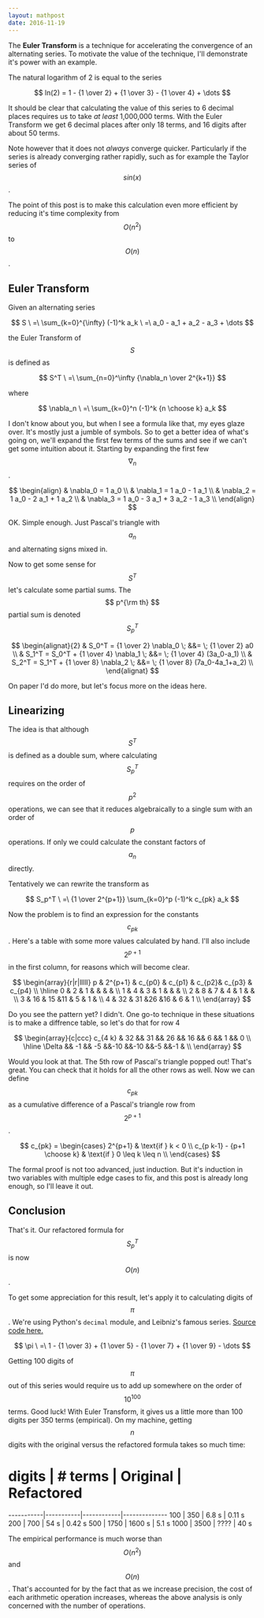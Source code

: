 ```yaml
---
layout: mathpost
date: 2016-11-19
---
```



The __Euler Transform__ is a technique for accelerating the convergence of an alternating series. To motivate the value of the technique, I'll demonstrate it's power with an example. 

The natural logarithm of 2 is equal to the series 

$$
ln(2) = 1 - {1 \over 2} + {1 \over 3} - {1 \over 4} + \dots
$$

It should be clear that calculating the value of this series to 6 decimal places requires us to take *at least* 1,000,000 terms. With the Euler Transform we get 6 decimal places after only 18 terms, and 16 digits after about 50 terms.

Note however that it does not *always* converge quicker. Particularly if the series is already converging rather rapidly, such as for example the Taylor series of $$ sin(x) $$. 

The point of this post is to make this calculation even more efficient by reducing it's time complexity from $$ O(n^2) $$ to $$ O(n) $$.

## Euler Transform

Given an alternating series

$$
S \ =\  \sum_{k=0}^{\infty} (-1)^k a_k 
  \ =\  a_0 - a_1 + a_2 - a_3 + \dots  
$$

the Euler Transform of $$ S $$ is defined as

$$
S^T  \ =\  \sum_{n=0}^\infty {\nabla_n \over 2^{k+1}} 
$$

where

$$
\nabla_n  \ =\  \sum_{k=0}^n (-1)^k {n \choose k} a_k
$$

I don't know about you, but when I see a formula like that, my eyes glaze over. It's mostly just a jumble of symbols. So to get a better idea of what's going on, we'll expand the first few terms of the sums and see if we can't get some intuition about it. Starting by expanding the first few $$ \nabla_n $$.

$$
\begin{align}
    & \nabla_0 = 1 a_0  \\
    & \nabla_1 = 1 a_0 - 1 a_1  \\
    & \nabla_2 = 1 a_0 - 2 a_1 + 1 a_2  \\
    & \nabla_3 = 1 a_0 - 3 a_1 + 3 a_2 - 1 a_3  \\
\end{align}
$$

OK. Simple enough. Just Pascal's triangle with $$a_n$$ and alternating signs mixed in.

Now to get some sense for $$ S^T $$ let's calculate some partial sums. The $$ p^{\rm th} $$ partial sum is denoted $$ S^T_p $$

$$
\begin{alignat}{2}
    & S_0^T =         {1 \over 2} \nabla_0 \; &&= \; {1 \over 2}  a0             \\
    & S_1^T = S_0^T + {1 \over 4} \nabla_1 \; &&= \; {1 \over 4} (3a_0-a_1)      \\
    & S_2^T = S_1^T + {1 \over 8} \nabla_2 \; &&= \; {1 \over 8} (7a_0-4a_1+a_2) \\
\end{alignat}
$$

On paper I'd do more, but let's focus more on the ideas here.


## Linearizing

The idea is that although $$ S^T $$ is defined as a double sum, where calculating $$ S_p^T $$ requires on the order of $$ p^2 $$ operations, we can see that it reduces algebraically to a single sum with an order of $$ p $$ operations. If only we could calculate the constant factors of $$ a_n $$ directly.

Tentatively we can rewrite the transform as

$$
S_p^T  \ =\  {1 \over 2^{p+1}} \sum_{k=0}^p (-1)^k c_{pk} a_k
$$

Now the problem is to find an expression for the constants $$ c_{pk} $$. Here's a table with some more values calculated by hand. I'll also include $$ 2^{p+1} $$ in the first column, for reasons which will become clear.

$$
\begin{array}{r|r|lllll}
    p & 2^{p+1} & c_{p0} & c_{p1} & c_{p2}& c_{p3} & c_{p4} \\
    \hline
    0 &  2 & 1  &   &   &   &    \\
    1 &  4 & 3  & 1 &   &   &    \\
    2 &  8 & 7  & 4 & 1 &   &    \\
    3 & 16 & 15 &11 & 5 & 1 &    \\
    4 & 32 & 31 &26 &16 & 6 & 1  \\
\end{array}
$$

Do you see the pattern yet? I didn't. One go-to technique in these situations is to make a diffrence table, so let's do that for row 4

$$
\begin{array}{c|ccc}
    c_{4 k} & 32 && 31 && 26 && 16 && 6 && 1 && 0  \\
    \hline
    \Delta    && -1 && -5 &&-10 &&-10 &&-5 &&-1 &   \\
\end{array}
$$

Would you look at that. The 5th row of Pascal's triangle popped out! That's great. You can check that it holds for all the other rows as well. Now we can define $$ c_{pk} $$ as a cumulative difference of a Pascal's triangle row from $$ 2^{p+1} $$.

$$
c_{pk} = 
\begin{cases}
    2^{p+1}                      & \text{if } k < 0         \\
    c_{p k-1} - {p+1 \choose k}  & \text{if } 0 \leq k \leq n  \\
\end{cases}
$$

The formal proof is not too advanced, just induction. But it's induction in two variables with multiple edge cases to fix, and this post is already long enough, so I'll leave it out.

## Conclusion

That's it. Our refactored formula for $$ S^T_p $$ is now $$ O(n) $$.

To get some appreciation for this result, let's apply it to calculating digits of $$ \pi $$. We're using Python's `decimal` module, and Leibniz's famous series. 
[Source code here.](https://github.com/rmj86/algos/tree/master/eulertransform)

$$
\pi \ =\  1 - {1 \over 3} + {1 \over 5} - {1 \over 7} + {1 \over 9} - \dots
$$

Getting 100 digits of $$ \pi $$ out of this series would require us to add up somewhere on the order of $$ 10^{100} $$ terms. Good luck! With Euler Transform, it gives us a little more than 100 digits per 350 terms (empirical). On my machine, getting $$ n $$ digits with the original versus the refactored formula takes so much time:

 # digits  |  # terms  |  Original  |  Refactored
-----------|-----------|------------|--------------
  100      |  350      |  6.8 s     |  0.11 s 
  200      |  700      |  54 s      |  0.42 s
  500      |  1750     |  1600 s    |  5.1 s
  1000     |  3500     |  ????      |  40 s
  
The empirical performance is much worse than $$ O(n^2) $$ and $$ O(n) $$. That's accounted for by the fact that as we increase precision, the cost of each arithmetic operation increases, whereas the above analysis is only concerned with the number of operations.
